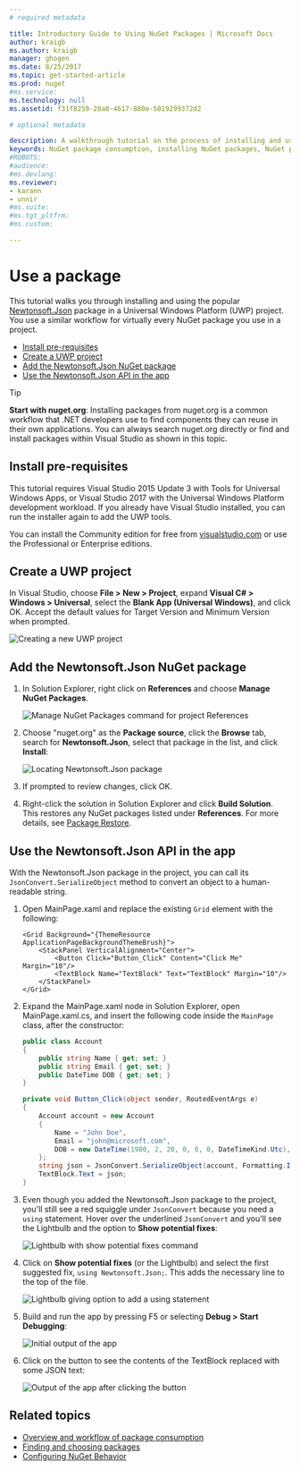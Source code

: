 ```yaml
---
# required metadata

title: Introductory Guide to Using NuGet Packages | Microsoft Docs
author: kraigb
ms.author: kraigb
manager: ghogen
ms.date: 8/25/2017
ms.topic: get-started-article
ms.prod: nuget
#ms.service:
ms.technology: null
ms.assetid: f31f8259-20a8-4617-880e-5819299372d2

# optional metadata

description: A walkthrough tutorial on the process of installing and using a NuGet package in a project.
keywords: NuGet package consumption, installing NuGet packages, NuGet package references, using NuGet packages
#ROBOTS:
#audience:
#ms.devlang:
ms.reviewer:
- karann
- unnir
#ms.suite:
#ms.tgt_pltfrm:
#ms.custom:

---
```



# Use a package

This tutorial walks you through installing and using the popular [Newtonsoft.Json](https://www.nuget.org/packages/Newtonsoft.Json/) package in a Universal Windows Platform (UWP) project. You use a similar workflow for virtually every NuGet package you use in a project.

- [Install pre-requisites](#install-pre-requisites)
- [Create a UWP project](#create-a-uwp-project)
- [Add the Newtonsoft.Json NuGet package](#add-the-newtonsoftjson-nuget-package)
- [Use the Newtonsoft.Json API in the app](#use-the-newtonsoftjson-api-in-the-app)

> [!Tip]
> **Start with nuget.org**: Installing packages from nuget.org is a common workflow that .NET developers use to find components they can reuse in their own applications. You can always search nuget.org directly or find and install packages within Visual Studio as shown in this topic.

## Install pre-requisites

This tutorial requires Visual Studio 2015 Update 3 with Tools for Universal Windows Apps, or Visual Studio 2017 with the Universal Windows Platform development workload. If you already have Visual Studio installed, you can run the installer again to add the UWP tools.

You can install the Community edition for free from [visualstudio.com](https://www.visualstudio.com/) or use the Professional or Enterprise editions. 

## Create a UWP project

In Visual Studio, choose **File > New > Project**, expand **Visual C# > Windows > Universal**, select the **Blank App (Universal Windows)**, and click OK. Accept the default values for Target Version and Minimum Version when prompted.

![Creating a new UWP project](media/QS_Use-01-NewProject.png)

## Add the Newtonsoft.Json NuGet package

1. In Solution Explorer, right click on **References** and choose **Manage NuGet Packages**.

    ![Manage NuGet Packages command for project References](media/QS_Use-02-ManageNuGetPackages.png)

1. Choose "nuget.org" as the **Package source**, click the **Browse** tab, search for **Newtonsoft.Json**, select that package in the list, and click **Install**:

    ![Locating Newtonsoft.Json package](media/QS_Use-03-NewtonsoftJson.png)

1. If prompted to review changes, click OK.

1. Right-click the solution in Solution Explorer and click **Build Solution**. This restores any NuGet packages listed under **References**. For more details, see [Package Restore](../consume-packages/package-restore.md).



## Use the Newtonsoft.Json API in the app

With the Newtonsoft.Json package in the project, you can call its `JsonConvert.SerializeObject` method to convert an object to a human-readable string.

1. Open MainPage.xaml and replace the existing `Grid` element with the following:

    ```xaml
    <Grid Background="{ThemeResource ApplicationPageBackgroundThemeBrush}">
        <StackPanel VerticalAlignment="Center">
            <Button Click="Button_Click" Content="Click Me" Margin="10"/>
            <TextBlock Name="TextBlock" Text="TextBlock" Margin="10"/>
        </StackPanel>
    </Grid>
    ```

1. Expand the MainPage.xaml node in Solution Explorer, open MainPage.xaml.cs, and insert the following code inside the `MainPage` class, after the constructor:

    ```cs
    public class Account
    {
        public string Name { get; set; }
        public string Email { get; set; }
        public DateTime DOB { get; set; }
    }

    private void Button_Click(object sender, RoutedEventArgs e)
    {
        Account account = new Account
        {
            Name = "John Doe",
            Email = "john@microsoft.com",
            DOB = new DateTime(1980, 2, 20, 0, 0, 0, DateTimeKind.Utc),
        };
        string json = JsonConvert.SerializeObject(account, Formatting.Indented);
        TextBlock.Text = json;
    }
    ```

1. Even though you added the Newtonsoft.Json package to the project, you'll still see a red squiggle under `JsonConvert` because you need a `using` statement. Hover over the underlined `JsonConvert` and you'll see the Lightbulb and the option to **Show potential fixes**:

    ![Lightbulb with show potential fixes command](media/QS_Use-04-ShowPotentialFixes.png)


1. Click on **Show potential fixes** (or the Lightbulb) and select the first suggested fix, `using Newtonsoft.Json;`. This adds the necessary line to the top of the file.

    ![Lightbulb giving option to add a using statement](media/QS_Use-05-AddUsing.png)

1. Build and run the app by pressing F5 or selecting **Debug > Start Debugging**:

    ![Initial output of the app](media/QS_Use-06-AppStart.png)

1. Click on the button to see the contents of the TextBlock replaced with some JSON text:

    ![Output of the app after clicking the button](media/QS_Use-07-AppEnd.png)

## Related topics

- [Overview and workflow of package consumption](../consume-packages/overview-and-workflow.md)
- [Finding and choosing packages](../consume-packages/finding-and-choosing-packages.md)
- [Configuring NuGet Behavior](../consume-packages/configuring-nuget-behavior.md)
